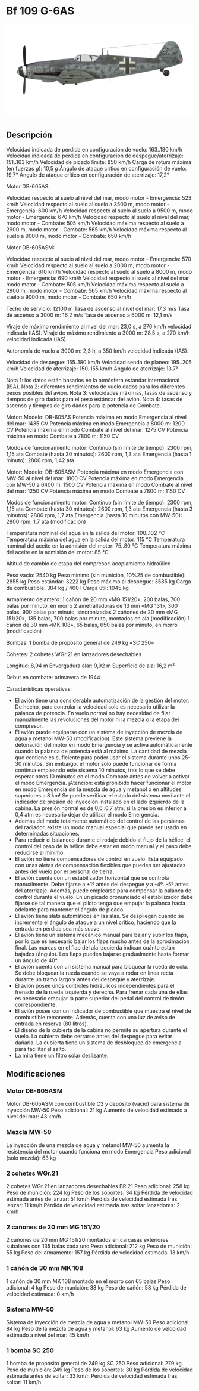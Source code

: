 # Bf 109 G-6AS

![bf109g6as](../images/bf109g6as.png)

## Descripción

Velocidad indicada de pérdida en configuración de vuelo: 163..180 km/h
Velocidad indicada de pérdida en configuración de despegue/aterrizaje: 151..163 km/h
Velocidad de picado límite: 850 km/h
Carga de rotura máxima (en fuerzas <i>g</i>): 10,5 <i>g</i>
Ángulo de ataque crítico en configuración de vuelo: 19,7°
Ángulo de ataque crítico en configuración de aterrizaje: 17,2°

Motor DB-605AS:

Velocidad respecto al suelo al nivel del mar, modo motor - Emergencia: 523 km/h
Velocidad respecto al suelo al suelo a 3500 m, modo motor - Emergencia: 600 km/h
Velocidad respecto al suelo al suelo a 9500 m, modo motor - Emergencia: 670 km/h
Velocidad respecto al suelo al nivel del mar, modo motor - Combate: 505 km/h
Velocidad máxima respecto al suelo a 2900 m, modo motor - Combate: 565 km/h
Velocidad máxima respecto al suelo a 9000 m, modo motor - Combate: 650 km/h

Motor DB-605ASM:

Velocidad respecto al suelo al nivel del mar, modo motor - Emergencia: 570 km/h
Velocidad respecto al suelo al suelo a 2000 m, modo motor - Emergencia: 610 km/h
Velocidad respecto al suelo al suelo a 8000 m, modo motor - Emergencia: 690 km/h
Velocidad respecto al suelo al nivel del mar, modo motor - Combate: 505 km/h
Velocidad máxima respecto al suelo a 2900 m, modo motor - Combate: 565 km/h
Velocidad máxima respecto al suelo a 9000 m, modo motor - Combate: 650 km/h

Techo de servicio: 12100 m
Tasa de ascenso al nivel del mar: 17,3 m/s
Tasa de ascenso a 3000 m: 16,2 m/s
Tasa de ascenso a 6000 m: 12,1 m/s

Viraje de máximo rendimiento al nivel del mar: 23,0 s, a 270 km/h velocidad indicada (IAS).
Viraje de máximo rendimiento a 3000 m: 28,5 s, a 270 km/h velocidad indicada (IAS).

Autonomía de vuelo a 3000 m: 2,3 h, a 350 km/h velocidad indicada (IAS).

Velocidad de despegue: 155..180 km/h
Velocidad senda de planeo: 195..205 km/h
Velocidad de aterrizaje: 150..155 km/h
Ángulo de aterrizaje: 13,7°

Nota 1: los datos están basados en la atmósfera estándar internacional (ISA).
Nota 2: diferentes rendimientos de vuelo dados para los diferentes pesos posibles del avión.
Nota 3: velocidades máximas, tasas de ascenso y tiempos de giro dados para el peso estándar del avión.
Nota 4: tasas de ascenso y tiempos de giro dados para la potencia de Combate.

Motor:
Modelo: DB-605AS
Potencia máxima en modo Emergencia al nivel del mar: 1435 CV
Potencia máxima en modo Emergencia a 8000 m: 1200 CV
Potencia máxima en modo Combate al nivel del mar: 1275 CV
Potencia máxima en modo Combate a 7800 m: 1150 CV

Modos de funcionamiento motor:
Continuo (sin límite de tiempo): 2300 rpm, 1,15 ata
Combate (hasta 30 minutos): 2600 rpm, 1,3 ata
Emergencia (hasta 1 minuto): 2800 rpm, 1,42 ata

Motor:
Modelo: DB-605ASM
Potencia máxima en modo Emergencia con MW-50 al nivel del mar: 1800 CV
Potencia máxima en modo Emergencia con MW-50 a 6400 m: 1500 CV
Potencia máxima en modo Combate al nivel del mar: 1250 CV
Potencia máxima en modo Combate a 7800 m: 1150 CV

Modos de funcionamiento motor:
Continuo (sin límite de tiempo): 2300 rpm, 1,15 ata
Combate (hasta 30 minutos): 2600 rpm, 1,3 ata
Emergencia (hasta 3 minutos): 2800 rpm, 1,7 ata
Emergencia (hasta 10 minutos con MW-50): 2800 rpm, 1,7 ata (modificación)

Temperatura nominal del agua en la salida del motor: 100..102 °C
Temperatura máxima del agua en la salida del motor: 115 °C
Temperatura nominal del aceite en la admisión del motor: 75..80 °C
Temperatura máxima del aceite en la admisión del motor: 85 °C

Altitud de cambio de etapa del compresor: acoplamiento hidraúlico

Peso vacío: 2540 kg
Peso mínimo (sin munición, 10%25 de combustible): 2855 kg
Peso estándar: 3222 kg
Peso máximo al despegue: 3585 kg
Carga de combustible: 304 kg / 400 l
Carga útil: 1045 kg

Armamento delantero:
1 cañón de 20 mm «MG 151/20», 200 balas, 700 balas por minuto, en morro
2 ametralladoras de 13 mm «MG 131», 300 balas, 900 balas por minuto, sincronizadas
2 cañones de 20 mm «MG 151/20», 135 balas, 700 balas por minuto, montados en ala (modificación)
1 cañón de 30 mm «MK 108», 65 balas, 650 balas por minuto, en morro (modificación)

Bombas:
1 bomba de propósito general de 249 kg «SC 250»

Cohetes:
2 cohetes WGr.21 en lanzadores desechables

Longitud: 8,94 m
Envergadura alar: 9,92 m
Superficie de ala: 16,2 m²

Debut en combate: primavera de 1944

Características operativas:
- El avión tiene una considerable automatización de la gestión del motor. De hecho, para controlar la velocidad solo es necesario utilizar la palanca de potencia. En vuelo normal no hay necesidad de fijar manualmente las revoluciones del motor ni la mezcla o la etapa del compresor.
- El avión puede equiparse con un sistema de inyección de mezcla de agua y metanol MW-50 (modificación). Este sistema previene la detonación del motor en modo Emergencia y se activa automáticamente cuando la palanca de potencia está al máximo. La cantidad de mezcla que contiene es suficiente para poder usar el sistema durante unos 25-30 minutos. Sin embargo, el motor solo puede funcionar de forma continua empleando este sistema 10 minutos, tras lo que se debe esperar otros 10 minutos en el modo Combate antes de volver a activar el modo Emergencia. ¡Atención: está prohibido hacer funcionar el motor en modo Emergencia sin la mezcla de agua y metanol o en altitudes superiores a 8 km! Se puede verificar el estado del sistema mediante el indicador de presión de inyección instalado en el lado izquierdo de la cabina. La presión normal es de 0,6..0,7 atm; si la presión es inferior a 0,4 atm es necesario dejar de utilizar el modo Emergencia.
- Además del modo totalmente automático del control de las persianas del radiador, existe un modo manual especial que puede ser usado en determinadas situaciones.
- Para reducir el balanceo durante el rodaje debido al flujo de la hélice, el control del paso de la hélice debe estar en modo manual y el paso debe reducirse al mínimo.
- El avión no tiene compensadores de control en vuelo. Está equipado con unas aletas de compensación flexibles que pueden ser ajustadas antes del vuelo por el personal de tierra.
- El avión cuenta con un estabilizador horizontal que se controla manualmente. Debe fijarse a +1º antes del despegue y a -4º..-5º antes del aterrizaje. Además, puede emplearse para compensar la palanca de control durante el vuelo. En un picado pronunciado el estabilizador debe fijarse de tal manera que el piloto tenga que empujar la palanca hacia adelante para mantener el ángulo de picado.
- El avión tiene slats automáticos en las alas. Se despliegan cuando se incrementa el ángulo de ataque a un nivel crítico, haciendo que la entrada en pérdida sea más suave.
- El avión tiene un sistema mecánico manual para bajar y subir los flaps, por lo que es necesario bajar los flaps mucho antes de la aproximación final. Las marcas en el flap del ala izquierda indican cuánto están bajados (ángulo). Los flaps pueden bajarse gradualmente hasta formar un ángulo de 40°.
- El avión cuenta con un sistema manual para bloquear la rueda de cola. Se debe bloquear la rueda cuando se vaya a rodar en línea recta durante un tramo largo y antes del despegue y aterrizaje.
- El avión posee unos controles hidráulicos independientes para el frenado de la rueda izquierda y derecha. Para frenar cada una de ellas es necesario empujar la parte superior del pedal del control de timón correspondiente.
- El avión posee con un indicador de combustible que muestra el nivel de combustible remanente. Además, cuenta con una luz de aviso de entrada en reserva (80 litros).
- El diseño de la cubierta de la cabina no permite su apertura durante el vuelo. La cubierta debe cerrarse antes del despegue para evitar dañarla. La cubierta tiene un sistema de desbloqueo de emergencia para facilitar el salto.
- La mira tiene un filtro solar deslizante.

## Modificaciones

### Motor DB-605ASM

Motor DB-605ASM con combustible C3 y depósito (vacío) para sistema de inyección MW-50
Peso adicional: 21 kg
Aumento de velocidad estimado a nivel del mar: 43 km/h
### Mezcla MW-50

La inyección de una mezcla de agua y metanol MW-50 aumenta la resistencia del motor cuando funciona en modo Emergencia
Peso adicional (solo mezcla): 63 kg
### 2 cohetes WGr.21

2 cohetes WGr.21 en lanzadores desechables BR 21
Peso adicional: 258 kg
Peso de munición: 224 kg
Peso de los soportes: 34 kg
Pérdida de velocidad estimada antes de lanzar: 51 km/h
Pérdida de velocidad estimada tras lanzar: 11 km/h
Pérdida de velocidad estimada tras soltar lanzadores: 2 km/h
### 2 cañones de 20 mm MG 151/20

2 cañones de 20 mm MG 151/20 montados en carcasas exteriores subalares con 135 balas cada uno
Peso adicional: 212 kg
Peso de munición: 55 kg
Peso del armamento: 157 kg
Pérdida de velocidad estimada: 13 km/h
### 1 cañón de 30 mm MK 108

1 cañón de 30 mm MK 108 montado en el morro con 65 balas
Peso adicional: 4 kg
Peso de munición: 38 kg
Peso de cañón: 58 kg
Pérdida de velocidad estimada: 0 km/h
### Sistema MW-50

Sistema de inyección de mezcla de agua y metanol MW-50 
Peso adicional: 84 kg
Peso de la mezcla de agua y metanol: 63 kg
Aumento de velocidad estimado a nivel del mar: 45 km/h
### 1 bomba SC 250

1 bomba de propósito general de 249 kg SC 250
Peso adicional: 279 kg
Peso de munición: 249 kg
Peso de los soportes: 30 kg
Pérdida de velocidad estimada antes de soltar: 33 km/h
Pérdida de velocidad estimada tras soltar: 11 km/h
